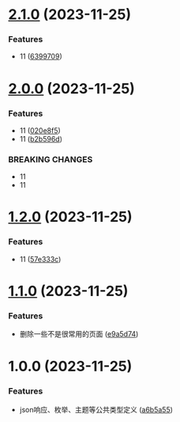 # [2.1.0](https://github.com/dongjak-types/commons-ts/compare/v2.0.0...v2.1.0) (2023-11-25)


### Features

* 11 ([6399709](https://github.com/dongjak-types/commons-ts/commit/63997094f32118fd27e122b3de151cf3a19fde3b))

# [2.0.0](https://github.com/dongjak-types/commons-ts/compare/v1.2.0...v2.0.0) (2023-11-25)


### Features

* 11 ([020e8f5](https://github.com/dongjak-types/commons-ts/commit/020e8f56b57883f203c411a5a84c7780f0d631d0))
* 11 ([b2b596d](https://github.com/dongjak-types/commons-ts/commit/b2b596dccd94f96054158b4cc87236728b31f1b1))


### BREAKING CHANGES

* 11
* 11

# [1.2.0](https://github.com/dongjak-types/commons-ts/compare/v1.1.0...v1.2.0) (2023-11-25)


### Features

* 11 ([57e333c](https://github.com/dongjak-types/commons-ts/commit/57e333c8b9c4d3bf170d81888a1554f385af3fdc))

# [1.1.0](https://github.com/dongjak-types/commons-ts/compare/v1.0.0...v1.1.0) (2023-11-25)


### Features

* 删除一些不是很常用的页面 ([e9a5d74](https://github.com/dongjak-types/commons-ts/commit/e9a5d74941d21e2d771755ef6a56eec0892b8430))

# 1.0.0 (2023-11-25)


### Features

* json响应、枚举、主题等公共类型定义 ([a6b5a55](https://github.com/dongjak-types/commons-ts/commit/a6b5a55d44a1954414ec77c5ce5440c1bde6c67f))
